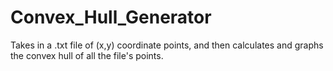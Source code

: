 # Convex_Hull_Generator
Takes in a .txt file of (x,y) coordinate points, and then calculates and graphs the convex hull of all the file's points.
